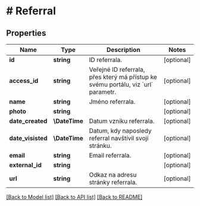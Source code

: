 # # Referral

## Properties

Name | Type | Description | Notes
------------ | ------------- | ------------- | -------------
**id** | **string** | ID referrala. | [optional]
**access_id** | **string** | Veřejné ID referrala, přes který má přístup ke svému portálu, viz &#x60;url&#x60; parametr. | [optional]
**name** | **string** | Jméno referrala. | [optional]
**photo** | **string** |  | [optional]
**date_created** | **\DateTime** | Datum vzniku referrala. | [optional]
**date_visisted** | **\DateTime** | Datum, kdy naposledy referral navštívil svojí stránku. | [optional]
**email** | **string** | Email referrala. | [optional]
**external_id** | **string** |  | [optional]
**url** | **string** | Odkaz na adresu stránky referrala. | [optional]

[[Back to Model list]](../../README.md#models) [[Back to API list]](../../README.md#endpoints) [[Back to README]](../../README.md)
